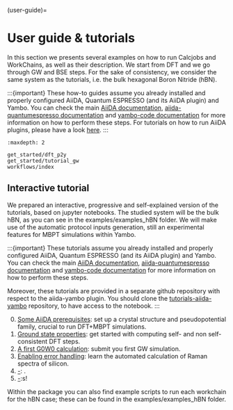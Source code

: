 (user-guide)=

# User guide & tutorials

In this section we presents several examples on how to run Calcjobs and WorkChains, as well as their description. 
We start from DFT and we go through GW and BSE steps.
For the sake of consistency, we consider the same system as the tutorials, i.e. the bulk hexagonal
Boron Nitride (hBN).

:::{important}
These how-to guides assume you already installed and properly configured AiiDA, Quantum ESPRESSO (and its AiiDA plugin) and Yambo. 
You can check the main [AiiDA documentation](http://aiida-core.readthedocs.io/en/latest/index.html), 
[aiida-quantumespresso documentation](https://aiida-quantumespresso.readthedocs.io/en/latest/)
and [yambo-code documentation](https://www.yambo-code.eu) for more information on how to perform these steps.
For tutorials on how to run AiiDA plugins, please have a look [here](https://aiida-tutorials.readthedocs.io/en/latest/index.html).
:::


```{toctree}
:maxdepth: 2

get_started/dft_p2y
get_started/tutorial_gw
workflows/index
```

## Interactive tutorial

We prepared an interactive, progressive and self-explained version of the tutorials, based on jupyter 
notebooks.
The studied system will be the bulk hBN, as you can see in the examples/examples_hBN folder. We will make use of the automatic protocol inputs generation, still an experimental features for MBPT simulations within Yambo.

:::{important}
These tutorials assume you already installed and properly configured AiiDA, Quantum ESPRESSO (and its AiiDA plugin) and Yambo. 
You can check the main [AiiDA documentation](http://aiida-core.readthedocs.io/en/latest/index.html), 
[aiida-quantumespresso documentation](https://aiida-quantumespresso.readthedocs.io/en/latest/)
and [yambo-code documentation](https://www.yambo-code.eu) for more information on how to perform these steps.

Moreover, these tutorials are provided in a separate github repository with respect to the aiida-yambo plugin. 
You should clone the [tutorials-aiida-yambo](https://github.com/mikibonacci/tutorials-aiida-yambo) repository, to have access to the notebook.
:::

0. [Some AiiDA prerequisites](https://github.com/mikibonacci/tutorials-aiida-yambo/blob/main/tutorial_hBN/01_structure_and_pseudos.ipynb): set up a crystal structure and pseudopotential family, crucial to run DFT+MBPT simulations.
1. [Ground state properties](https://github.com/mikibonacci/tutorials-aiida-yambo/blob/main/tutorial_hBN/02_QE_starting_point.ipynb): get started with computing self- and non self-consistent DFT steps.
2. [A first G0W0 calculation](https://github.com/mikibonacci/tutorials-aiida-yambo/blob/main/tutorial_hBN/2_YamboRestart_G0W0.ipynb): submit you first GW simulation.
3. [Enabling error handling](https://github.com/mikibonacci/tutorials-aiida-yambo/blob/main/tutorial_hBN/): learn the automated calculation of Raman spectra of silicon.
4. [-](https://github.com/mikibonacci/tutorials-aiida-yambo/blob/main/tutorial_hBN/): .
5. [-](https://github.com/mikibonacci/tutorials-aiida-yambo/blob/main/tutorial_hBN/):s!

Within the package you can also find example scripts to run each workchain for the hBN case;
these can be found in the examples/examples_hBN folder.